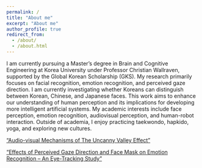 ```yaml
---
permalink: /
title: "About me"
excerpt: "About me"
author_profile: true
redirect_from: 
  - /about/
  - /about.html
---
```



I am currently pursuing a Master’s degree in Brain and Cognitive Engineering at Korea University under Professor Christian Wallraven, supported by the Global Korean Scholarship (GKS). My research primarily focuses on facial recognition, emotion recognition, and perceived gaze direction. I am currently investigating whether Koreans can distinguish between Korean, Chinese, and Japanese faces. This work aims to enhance our understanding of human perception and its implications for developing more intelligent artificial systems. My academic interests include face perception, emotion recognition, audiovisual perception, and human-robot interaction. Outside of academia, I enjoy practicing taekwondo, hapkido, yoga, and exploring new cultures.

[“Audio-visual Mechanisms of The Uncanny Valley Effect”](https://cnvplab.com/https-cnvplab-com-projects-short-term-plasticity-in-bistable-phonetic-word-processing-visual-crowding-in-holistic-configurations/projects-short-term-plasticity-in-bistable-phonetic-word-processing-186-2/)

[“Effects of Perceived Gaze Direction and Face Mask on Emotion Recognition – An Eye-Tracking Study”](https://cnvplab.com/https-cnvplab-com-projects-short-term-plasticity-in-bistable-phonetic-word-processing-visual-crowding-in-holistic-configurations/projects-effects-of-perceived-gaze-direction-and-face-mask-on-face-perception/)





